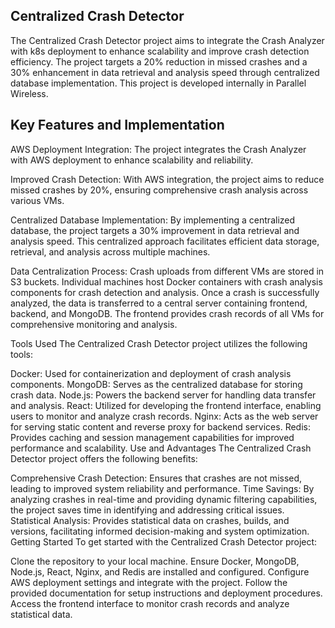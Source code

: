 ## Centralized Crash Detector
The Centralized Crash Detector project aims to integrate the Crash Analyzer with k8s deployment to enhance scalability and improve crash detection efficiency. The project targets a 20% reduction in missed crashes and a 30% enhancement in data retrieval and analysis speed through centralized database implementation. This project is developed internally in Parallel Wireless.

## Key Features and Implementation
AWS Deployment Integration: The project integrates the Crash Analyzer with AWS deployment to enhance scalability and reliability.

Improved Crash Detection: With AWS integration, the project aims to reduce missed crashes by 20%, ensuring comprehensive crash analysis across various VMs.

Centralized Database Implementation: By implementing a centralized database, the project targets a 30% improvement in data retrieval and analysis speed. This centralized approach facilitates efficient data storage, retrieval, and analysis across multiple machines.

Data Centralization Process: Crash uploads from different VMs are stored in S3 buckets. Individual machines host Docker containers with crash analysis components for crash detection and analysis. Once a crash is successfully analyzed, the data is transferred to a central server containing frontend, backend, and MongoDB. The frontend provides crash records of all VMs for comprehensive monitoring and analysis.

Tools Used
The Centralized Crash Detector project utilizes the following tools:

Docker: Used for containerization and deployment of crash analysis components.
MongoDB: Serves as the centralized database for storing crash data.
Node.js: Powers the backend server for handling data transfer and analysis.
React: Utilized for developing the frontend interface, enabling users to monitor and analyze crash records.
Nginx: Acts as the web server for serving static content and reverse proxy for backend services.
Redis: Provides caching and session management capabilities for improved performance and scalability.
Use and Advantages
The Centralized Crash Detector project offers the following benefits:

Comprehensive Crash Detection: Ensures that crashes are not missed, leading to improved system reliability and performance.
Time Savings: By analyzing crashes in real-time and providing dynamic filtering capabilities, the project saves time in identifying and addressing critical issues.
Statistical Analysis: Provides statistical data on crashes, builds, and versions, facilitating informed decision-making and system optimization.
Getting Started
To get started with the Centralized Crash Detector project:

Clone the repository to your local machine.
Ensure Docker, MongoDB, Node.js, React, Nginx, and Redis are installed and configured.
Configure AWS deployment settings and integrate with the project.
Follow the provided documentation for setup instructions and deployment procedures.
Access the frontend interface to monitor crash records and analyze statistical data.

